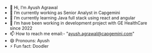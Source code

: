 - 👋 Hi, I’m Ayush Agrawal
- 👀 I’m currently working as Senior Analyst in Capgemini
- 🌱 I’m currently learning Java full stack using react and angular
- 💞️ I’m have been working in development project with GE HealthCare since 2022
- 📫 How to reach me email:- "ayush.agrawal@capgemini.com"
- 😄 Pronouns: Ayush
- ⚡ Fun fact: Doodler

<!---
Agrawal-Ayush-CG/Agrawal-Ayush-CG is a ✨ special ✨ repository because its `README.md` (this file) appears on your GitHub profile.
You can click the Preview link to take a look at your changes.
--->
